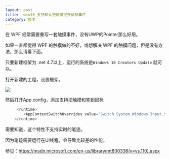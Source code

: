 ```yaml
---
layout: post
title:  win10 支持默认把触摸提升鼠标事件 
category: 技术 
---
```


在 WPF 经常需要重写一套触摸事件，没有UWP的Pointer那么好用。

如果一直都觉得 WPF 的触摸做的不好，或想解决 WPF 的触摸问题，但是没有方法，那么请看下面。

<!--more-->

只要新建框架为 .net 4.7以上，运行的系统是`Windows 10 Creators Update` 就可以。

打开新建的工程，设置框架。

![](http://7xqpl8.com1.z0.glb.clouddn.com/AwCCAwMAItoFADbzBgABAAQArj4BAGZDAgBo6AkA6Nk%3D%2F2017417165611.jpg)

然后打开App.config，添加支持把触摸和笔到鼠标


```csharp
     <runtime>
        <AppContextSwitchOverrides value="Switch.System.Windows.Input.Stylus.EnablePointerSupport=true"/>
    </runtime>
```
需要知道，这个特性不支持实时的笔迹。

因为笔迹需要运行在UI线程，会导致比较差的性能。

参见：https://msdn.microsoft.com/en-us/library/mt800336(v=vs.110).aspx
